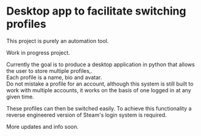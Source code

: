 # Desktop app to facilitate switching profiles
This project is purely an automation tool.
  
Work in progress project. 
  
Currently the goal is to produce a desktop application in python that allows the user to store multiple profiles,.  
Each profile is a name, bio and avatar.  
Do not mistake a profile for an account, although this system is still built to work with multiple accounts, it works on the basis of one logged in at any given time.  
  
These profiles can then be switched easily.
To achieve this functionality a reverse engineered version of Steam's login system is required.  
  
More updates and info soon. 
